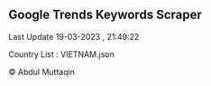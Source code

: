 

## Google Trends Keywords Scraper 
 
Last Update 19-03-2023 , 21:49:22

Country List :
VIETNAM.json



© Abdul Muttaqin 
